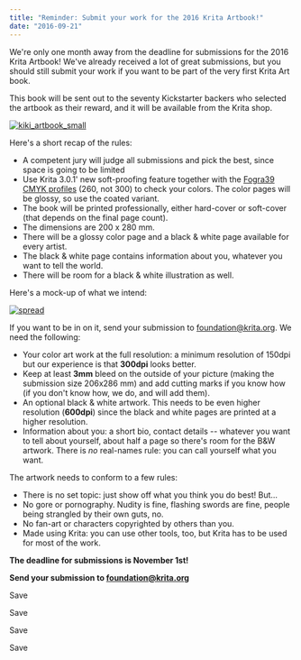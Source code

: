 ```yaml
---
title: "Reminder: Submit your work for the 2016 Krita Artbook!"
date: "2016-09-21"
---
```


We're only one month away from the deadline for submissions for the 2016 Krita Artbook! We've already received a lot of great submissions, but you should still submit your work if you want to be part of the very first Krita Art book.

This book will be sent out to the seventy Kickstarter backers who selected the artbook as their reward, and it will be available from the Krita shop.

[![kiki_artbook_small](/images/posts/2016/kiki_artbook_small.png)](https://krita.org/wp-content/uploads/2016/06/kiki_artbook_small.png)

Here's a short recap of the rules:

- A competent jury will judge all submissions and pick the best, since space is going to be limited
- Use Krita 3.0.1' new soft-proofing feature together with the [Fogra39 CMYK profiles](http://www.color.org/registry/index.xalter) (260, not 300) to check your colors. The color pages will be glossy, so use the coated variant.
- The book will be printed professionally, either hard-cover or soft-cover (that depends on the final page count).
- The dimensions are 200 x 280 mm.
- There will be a glossy color page and a black & white page available for every artist.
- The black & white page contains information about you, whatever you want to tell the world.
- There will be room for a black & white illustration as well.

Here's a mock-up of what we intend:

[![spread](/images/posts/2016/spread-1024x718.png)](https://krita.org/wp-content/uploads/2016/06/spread.png)

If you want to be in on it, send your submission to foundation@krita.org. We need the following:

- Your color art work at the full resolution: a minimum resolution of 150dpi but our experience is that **300dpi** looks better.
- Keep at least **3mm** bleed on the outside of your picture (making the submission size 206x286 mm) and add cutting marks if you know how (if you don't know how, we do, and will add them).
- An optional black & white artwork. This needs to be even higher resolution (**600dpi**) since the black and white pages are printed at a higher resolution.
- Information about you: a short bio, contact details -- whatever you want to tell about yourself, about half a page so there's room for the B&W artwork. There is _no_ real-names rule: you can call yourself what you want.

The artwork needs to conform to a few rules:

- There is no set topic: just show off what you think you do best! But...
- No gore or pornography. Nudity is fine, flashing swords are fine, people being strangled by their own guts, no.
- No fan-art or characters copyrighted by others than you.
- Made using Krita: you can use other tools, too, but Krita has to be used for most of the work.

**The deadline for submissions is November 1st!**

**Send your submission to foundation@krita.org**

Save

Save

Save

Save
